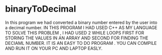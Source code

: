 # binaryToDecimal
In this program we had converted a binary number entered by the user into a decimal number.
IN THIS PROGRAM I HAD USED C++ AS MY LANGUAGE TO SOLVE THIS PROBLEM , I HAD USED 2 WHILE LOOPS
FIRST FOR STORING THE VALUES IN AN ARRAY AND SECOND FOR FINDING THE DECIAML NUMBER.
IT IS AN EASY TO DO PROGRAM .
YOU CAN COMPILE AND RUN IT ON YOUR PC AND LAPTOP EASLY.
